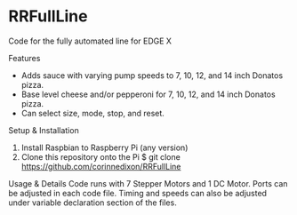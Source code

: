 # RRFullLine
Code for the fully automated line for EDGE X

Features
- Adds sauce with varying pump speeds to 7, 10, 12, and 14 inch Donatos pizza.
- Base level cheese and/or pepperoni for 7, 10, 12, and 14 inch Donatos pizza.
- Can select size, mode, stop, and reset.

Setup & Installation
1. Install Raspbian to Raspberry Pi (any version)
2. Clone this repository onto the Pi $ git clone https://github.com/corinnedixon/RRFullLine

Usage & Details 
Code runs with 7 Stepper Motors and 1 DC Motor. Ports can be adjusted in each code file. Timing and speeds can also be adjusted under variable declaration section of the files.
